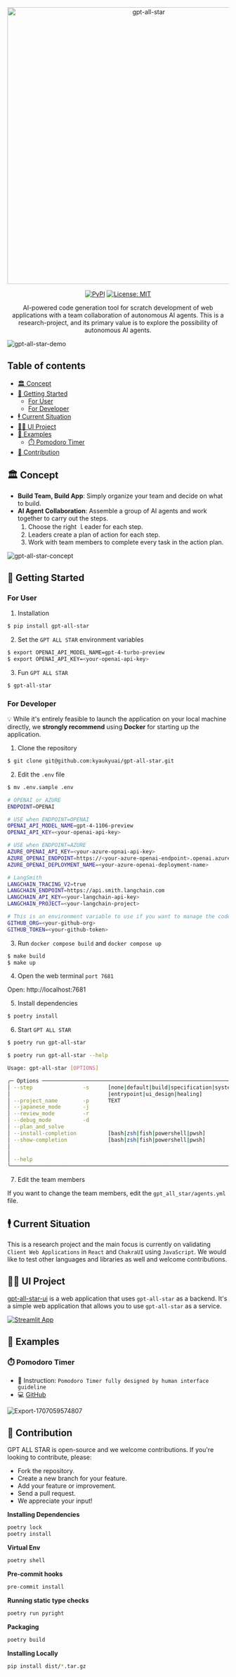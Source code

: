 <div align="center">
<img width="628" alt="gpt-all-star" src="https://github.com/kyaukyuai/gpt-all-star/assets/1140707/dc46fbf4-16f9-4989-801d-7df65af0c696">

[![PyPI](https://img.shields.io/pypi/v/gpt-all-star.svg)](https://pypi.org/project/gpt-all-star/) [![License: MIT](https://img.shields.io/badge/License-MIT-green.svg)](https://opensource.org/licenses/MIT)

<p>
AI-powered code generation tool for scratch development of web applications with a team collaboration of autonomous AI agents.
This is a research-project, and its primary value is to explore the possibility of autonomous AI agents.
</p>
</div>

![gpt-all-star-demo](https://github.com/kyaukyuai/gpt-all-star/assets/1140707/1ec23255-7463-4510-90fc-80b15eb64cb9)

<h2>Table of contents</h2>
</hr>

- [🏛 Concept](#-concept)
- [🐳 Getting Started](#-getting-started)
  - [For User](#for-user)
  - [For Developer](#for-developer)
- [🕴 Current Situation](#-current-situation)
- [🧑‍💻️ UI Project](#️-ui-project)
- [🔎 Examples](#-examples)
  - [⏱️ Pomodoro Timer](#️-pomodoro-timer)
- [🍻 Contribution](#-contribution)

## 🏛 Concept

- **Build Team, Build App**: Simply organize your team and decide on what to build.
- **AI Agent Collaboration**: Assemble a group of AI agents and work together to carry out the steps.
  1. Choose the right ｌeader for each step.
  2. Leaders create a plan of action for each step.
  3. Work with team members to complete every task in the action plan.

![gpt-all-star-concept](https://github.com/kyaukyuai/gpt-all-star/assets/1140707/77bdd5fa-afe9-4e3c-8dfd-85399852aec6)

## 🐳 Getting Started

### For User

1. Installation

```bash
$ pip install gpt-all-star
```

2. Set the `GPT ALL STAR` environment variables

```bash
$ export OPENAI_API_MODEL_NAME=gpt-4-turbo-preview
$ export OPENAI_API_KEY=<your-openai-api-key>
```

3. Fun `GPT ALL STAR`

```bash
$ gpt-all-star
```

### For Developer

:bulb: While it's entirely feasible to launch the application on your local machine directly, we **strongly recommend** using **Docker** for starting up the application.

1. Clone the repository

```bash
$ git clone git@github.com:kyaukyuai/gpt-all-star.git
```

2. Edit the `.env` file

```bash
$ mv .env.sample .env
```

```bash
# OPENAI or AZURE
ENDPOINT=OPENAI

# USE when ENDPOINT=OPENAI
OPENAI_API_MODEL_NAME=gpt-4-1106-preview
OPENAI_API_KEY=<your-openai-api-key>

# USE when ENDPOINT=AZURE
AZURE_OPENAI_API_KEY=<your-azure-opnai-api-key>
AZURE_OPENAI_ENDPOINT=https://<your-azure-openai-endpoint>.openai.azure.com/
AZURE_OPENAI_DEPLOYMENT_NAME=<your-azure-openai-deployment-name>

# LangSmith
LANGCHAIN_TRACING_V2=true
LANGCHAIN_ENDPOINT=https://api.smith.langchain.com
LANGCHAIN_API_KEY=<your-langchain-api-key>
LANGCHAIN_PROJECT=<your-langchain-project>

# This is an environment variable to use if you want to manage the code you want to generate with gpt-all-star on Github.
GITHUB_ORG=<your-github-org>
GITHUB_TOKEN=<your-github-token>
```

3. Run `docker compose build` and `docker compose up`

```bash
$ make build
$ make up
```

4. Open the web terminal `port 7681`

Open: http://localhost:7681

5. Install dependencies

```bash
$ poetry install
```

6. Start `GPT ALL STAR`

```bash
$ poetry run gpt-all-star
```

```bash
$ poetry run gpt-all-star --help

Usage: gpt-all-star [OPTIONS]

╭─ Options ──────────────────────────────────────────────────────────────────────────────────────────────────────────────────────────────────────────────╮
│ --step                -s      [none|default|build|specification|system_design|development  Step to be performed [default: StepType.DEFAULT]            │
│                               |entrypoint|ui_design|healing]                                                                               │
│ --project_name        -p      TEXT                                                         Project name [default: None]                                │
│ --japanese_mode       -j                                                                   Japanese mode                                               │
│ --review_mode         -r                                                                   Review mode                                                 │
│ --debug_mode          -d                                                                   Debug mode                                                  │
│ --plan_and_solve                                                                           Plan-and-Solve Prompting                                    │
│ --install-completion          [bash|zsh|fish|powershell|pwsh]                              Install completion for the specified shell. [default: None] │
│ --show-completion             [bash|zsh|fish|powershell|pwsh]                              Show completion for the specified shell, to copy it or      │
│                                                                                            customize the installation.                                 │
│                                                                                            [default: None]                                             │
│ --help                                                                                     Show this message and exit.                                 │
╰────────────────────────────────────────────────────────────────────────────────────────────────────────────────────────────────────────────────────────╯
```

7. Edit the team members

If you want to change the team members, edit the `gpt_all_star/agents.yml` file.

## 🕴 Current Situation

This is a research project and the main focus is currently on validating `Client Web Applications` in `React` and `ChakraUI` using `JavaScript`.
We would like to test other languages and libraries as well and welcome contributions.

## 🧑‍💻️ UI Project

[gpt-all-star-ui](https://github.com/kyaukyuai/gpt-all-star-ui) is a web application that uses `gpt-all-star` as a backend.
It's a simple web application that allows you to use `gpt-all-star` as a service.

[![Streamlit App](https://static.streamlit.io/badges/streamlit_badge_black_white.svg)](https://gpt-all-star.streamlit.app/)

## 🔎 Examples

### ⏱️ Pomodoro Timer

- 💬 Instruction: `Pomodoro Timer fully designed by human interface guideline`
- 💻️ [GitHub](https://github.com/gpt-all-star/pomodoro)

![Export-1707059574807](https://github.com/kyaukyuai/gpt-all-star/assets/1140707/c194dced-d179-4d1e-8e5d-f89dbafa00ee)

## 🍻 Contribution

GPT ALL STAR is open-source and we welcome contributions. If you're looking to contribute, please:

- Fork the repository.
- Create a new branch for your feature.
- Add your feature or improvement.
- Send a pull request.
- We appreciate your input!

**Installing Dependencies**

```bash
poetry lock
poetry install
```

**Virtual Env**

```bash
poetry shell
```

**Pre-commit hooks**

```bash
pre-commit install
```

**Running static type checks**

```bash
poetry run pyright
```

**Packaging**

```bash
poetry build
```

**Installing Locally**

```bash
pip install dist/*.tar.gz
```
